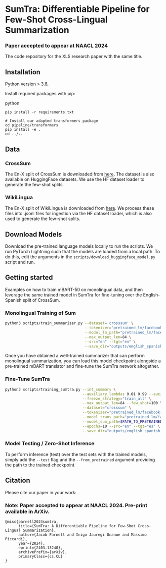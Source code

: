 # SumTra:  Differentiable Pipeline for Few-Shot Cross-Lingual Summarization
### Paper accepted to appear at NAACL 2024

The code repository for the XLS research paper with the same title.

## Installation

Python version > 3.6.

Install required packages with pip:

python
```
pip install -r requirements.txt

# Install our adapted transformers package
cd pipeline/transformers
pip install -e .
cd ../..
```

## Data
### CrossSum
The En-X split of CrossSum is downloaded from [here](https://drive.google.com/file/d/11yCJxK5necOyZBxcJ6jncdCFgNxrsl4m/view?pli=1).
The dataset is also available on HuggingFace datasets. We use the HF dataset loader to generate the few-shot splits.

### WikiLingua
The En-X split of WikiLingua is downloaded from [here](https://drive.google.com/file/d/1PM7GFCy2gJL1WHqQz1dzqIDIEN6kfRoi/view).
We process these files into .jsonl files for ingestion via the HF dataset loader, which is also used to generate the
few-shot splits.

## Download Models
Download the pre-trained language models locally to run the scripts. We run PyTorch Lightning such that the models are loaded
from a local path. To do this, edit the arguments in the ```scripts/download_huggingface_model.py``` script and run.

## Getting started
Examples on how to train mBART-50 on monolingual data, and then leverage the same trained model
in SumTra for fine-tuning over the English-Spanish split of CrossSum.
### Monolingual Training of Sum
```bash
python3 scripts/train_summarizer.py --dataset='crosssum' \
                                    --tokenizer="pretrained_lm/facebook-mbart-large-50-many-to-one-mmt" \
                                    --model_lm_path="pretrained_lm/facebook-mbart-large-50-many-to-one-mmt" \
                                    --max_output_len=84 \
                                    --src="en" --tgt="en" \
                                    --save_dir="outputs/english_spanish_monolingual/1"
```
Once you have obtained a well-trained summarizer that can perform monolingual summarization, you can load this model checkpoint
alongside a pre-trained mBART translator and fine-tune the SumTra network altogether.
### Fine-Tune SumTra
```bash
python3 scripts/training_sumtra.py --int_summary \
                                   --auxiliary_lambdas 0.01 0.99 --auxiliary_loss='teacher_forcing' \
                                   --freeze_strategy="train_all" \
                                   --max_output_len=84 --few_shot=100 \
                                   --dataset="crosssum" \
                                   --tokenizer="pretrained_lm/facebook-mbart-large-50-many-to-one-mmt" \
                                   --model_trans_path="pretrained_lm/facebook-mbart-large-50-one-to-many-mmt" \
                                   --model_sum_path=$PATH_TO_PRETRAINED_SUM \
                                   --epochs=10 --src="en" --tgt="es" \
                                   --save_dir="outputs/english_spanish_sumtra/1"
```

### Model Testing / Zero-Shot Inference

To perform inference (test) over the test sets with the trained
models, simply add the `--test` flag and the `--from_pretrained` argument
providing the path to the trained checkpoint.

## Citation

Please cite our paper in your work:
### Note: Paper accepted to appear at NAACL 2024. Pre-print available in ArXiv.

```text
@misc{parnell2024sumtra,
      title={SumTra: A Differentiable Pipeline for Few-Shot Cross-Lingual Summarization}, 
      author={Jacob Parnell and Inigo Jauregi Unanue and Massimo Piccardi},
      year={2024},
      eprint={2403.13240},
      archivePrefix={arXiv},
      primaryClass={cs.CL}
}
```
